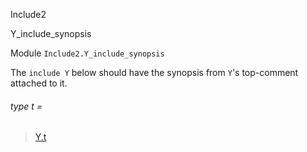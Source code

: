 Include2

Y_include_synopsis

Module `Include2.Y_include_synopsis`

The `include Y` below should have the synopsis from `Y`'s top-comment
attached to it.

<a id="type-t"></a>

###### type t =

> [Y.t](Include2.Y.md#type-t)
